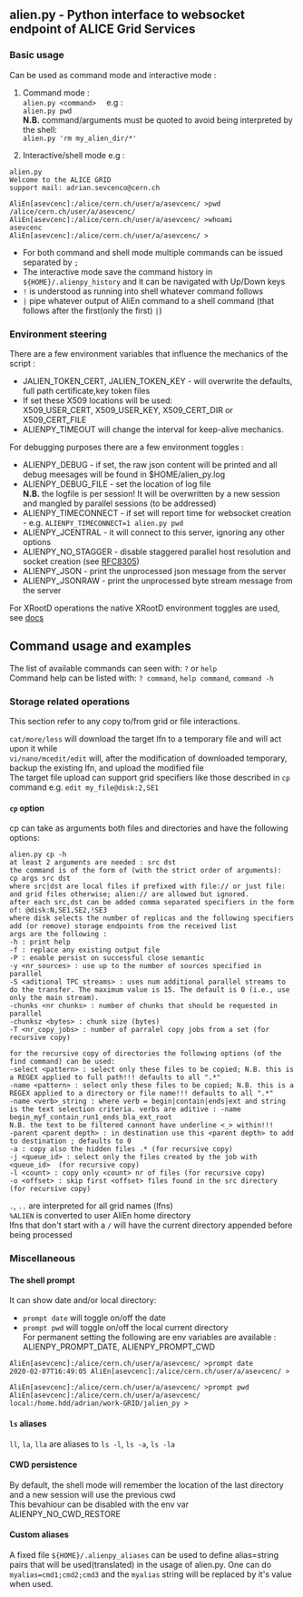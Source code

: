 ## alien.py - Python interface to websocket endpoint of ALICE Grid Services  

### Basic usage
Can be used as command mode and interactive mode :  
1. Command mode :  
`alien.py <command>  `
e.g :  
`alien.py pwd  `  
**N.B.** command/arguments must be quoted to avoid being interpreted by the shell:  
`alien.py 'rm my_alien_dir/*'`

2. Interactive/shell mode e.g :  
```
alien.py
Welcome to the ALICE GRID
support mail: adrian.sevcenco@cern.ch

AliEn[asevcenc]:/alice/cern.ch/user/a/asevcenc/ >pwd
/alice/cern.ch/user/a/asevcenc/
AliEn[asevcenc]:/alice/cern.ch/user/a/asevcenc/ >whoami
asevcenc
AliEn[asevcenc]:/alice/cern.ch/user/a/asevcenc/ >
```
* For both command and shell mode multiple commands can be issued separated by `;`  
* The interactive mode save the command history in `${HOME}/.alienpy_history` and it can be navigated with Up/Down keys  
* `!` is understood as running into shell whatever command follows  
* `|` pipe whatever output of AliEn command to a shell command (that follows after the first(only the first) `|`)

### Environment steering

There are a few environment variables that influence the mechanics of the script :  
* JALIEN_TOKEN_CERT, JALIEN_TOKEN_KEY - will overwrite the defaults, full path certificate,key token files  
* If set these X509 locations will be used:   
   X509_USER_CERT, X509_USER_KEY, X509_CERT_DIR or X509_CERT_FILE  
* ALIENPY_TIMEOUT will change the interval for keep-alive mechanics.

For debugging purposes there are a few environment toggles :  
* ALIENPY_DEBUG - if set, the raw json content will be printed and all debug meesages will be found in $HOME/alien_py.log   
* ALIENPY_DEBUG_FILE - set the location of log file   
**N.B.** the logfile is per session! It will be overwritten by a new session and mangled by parallel sessions (to be addressed) 
* ALIENPY_TIMECONNECT - if set will report time for websocket creation - e.g. `ALIENPY_TIMECONNECT=1 alien.py pwd`     
* ALIENPY_JCENTRAL - it will connect to this server, ignoring any other options   
* ALIENPY_NO_STAGGER - disable staggered parallel host resolution and socket creation (see [RFC8305](https://tools.ietf.org/html/rfc8305))
* ALIENPY_JSON - print the unprocessed json message from the server   
* ALIENPY_JSONRAW - print the unprocessed byte stream message from the server   
   
For XRootD operations the native XRootD environment toggles are used, see [docs](https://xrootd.slac.stanford.edu/doc/man/xrdcp.1.html#ENVIRONMENT "XRootD xrdcopy documentation")   

## Command usage and examples  

The list of available commands can seen with: `?` or `help`   
Command help can be listed with: `? command`, `help command`, `command -h`  

### Storage related operations
This section refer to any copy to/from grid or file interactions.   

`cat/more/less` will download the target lfn to a temporary file and will act upon it while  
`vi/nano/mcedit/edit` will, after the modification of downloaded temporary, backup the existing lfn, and upload the modified file  
The target file upload can support grid specifiers like those described in `cp` command e.g. `edit my_file@disk:2,SE1`  

#### ```cp``` option  

cp can take as arguments both files and directories and have the following options:  
```
alien.py cp -h
at least 2 arguments are needed : src dst
the command is of the form of (with the strict order of arguments):
cp args src dst
where src|dst are local files if prefixed with file:// or just file: and grid files otherwise; alien:// are allowed but ignored.
after each src,dst can be added comma separated specifiers in the form of: @disk:N,SE1,SE2,!SE3
where disk selects the number of replicas and the following specifiers add (or remove) storage endpoints from the received list
args are the following :
-h : print help
-f : replace any existing output file
-P : enable persist on successful close semantic
-y <nr_sources> : use up to the number of sources specified in parallel
-S <aditional TPC streams> : uses num additional parallel streams to do the transfer. The maximum value is 15. The default is 0 (i.e., use only the main stream).
-chunks <nr chunks> : number of chunks that should be requested in parallel
-chunksz <bytes> : chunk size (bytes)
-T <nr_copy_jobs> : number of parralel copy jobs from a set (for recursive copy)

for the recursive copy of directories the following options (of the find command) can be used:
-select <pattern> : select only these files to be copied; N.B. this is a REGEX applied to full path!!! defaults to all ".*"
-name <pattern> : select only these files to be copied; N.B. this is a REGEX applied to a directory or file name!!! defaults to all ".*"
-name <verb>_string : where verb = begin|contain|ends|ext and string is the text selection criteria. verbs are aditive : -name begin_myf_contain_run1_ends_bla_ext_root
N.B. the text to be filtered cannont have underline <_> within!!!
-parent <parent depth> : in destination use this <parent depth> to add to destination ; defaults to 0
-a : copy also the hidden files .* (for recursive copy)
-j <queue_id> : select only the files created by the job with <queue_id>  (for recursive copy)
-l <count> : copy only <count> nr of files (for recursive copy)
-o <offset> : skip first <offset> files found in the src directory (for recursive copy)
```

`.`, `..` are interpreted for all grid names (lfns)  
`%ALIEN` is converted to user AliEn home directory  
lfns that don't start with a `/` will have the current directory appended before being processed

### Miscellaneous

#### The shell prompt
It can show date and/or local directory:   
* `prompt date` will toggle on/off the date  
* `prompt pwd` will toggle on/off the local current directory  
For permanent setting the following are env variables are available : ALIENPY_PROMPT_DATE, ALIENPY_PROMPT_CWD   
```
AliEn[asevcenc]:/alice/cern.ch/user/a/asevcenc/ >prompt date
2020-02-07T16:49:05 AliEn[asevcenc]:/alice/cern.ch/user/a/asevcenc/ >

AliEn[asevcenc]:/alice/cern.ch/user/a/asevcenc/ >prompt pwd
AliEn[asevcenc]:/alice/cern.ch/user/a/asevcenc/ local:/home.hdd/adrian/work-GRID/jalien_py >
```

#### `ls` aliases
`ll`, `la`, `lla` are aliases to `ls -l`, `ls -a`, `ls -la`

#### CWD persistence
By default, the shell mode will remember the location of the last directory and a new session will use the previous cwd   
This bevahiour can be disabled with the env var ALIENPY_NO_CWD_RESTORE   

#### Custom aliases   
A fixed file `${HOME}/.alienpy_aliases` can be used to define alias=string pairs that will be used(translated) in the usage of alien.py. One can do `myalias=cmd1;cmd2;cmd3` and the `myalias` string will be replaced by it's value when used.   

